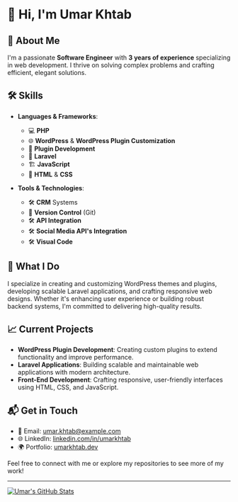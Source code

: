 # 👋 Hi, I'm Umar Khtab

## 🚀 About Me

I'm a passionate **Software Engineer** with **3 years of experience** specializing in web development. I thrive on solving complex problems and crafting efficient, elegant solutions.

## 🛠️ Skills

- **Languages & Frameworks**:
  - 💻 **PHP** 
  - 🌐 **WordPress** & **WordPress Plugin Customization** 
  - 🔨 **Plugin Development** 
  - 🧩 **Laravel** 
  - 🏗️ **JavaScript** 
  - 🎨 **HTML** & **CSS**
  
- **Tools & Technologies**:
  - 🛠️ **CRM** Systems
  - 🔧 **Version Control** (Git)
  - 🛠️ **API Integration**
  - 🛠️ **Social Media API's Integration**
  - 🛠️ **Visual Code**

## 🌟 What I Do

I specialize in creating and customizing WordPress themes and plugins, developing scalable Laravel applications, and crafting responsive web designs. Whether it's enhancing user experience or building robust backend systems, I'm committed to delivering high-quality results.

## 📈 Current Projects

- **WordPress Plugin Development**: Creating custom plugins to extend functionality and improve performance.
- **Laravel Applications**: Building scalable and maintainable web applications with modern architecture.
- **Front-End Development**: Crafting responsive, user-friendly interfaces using HTML, CSS, and JavaScript.

## 📬 Get in Touch

- 📧 Email: [umar.khtab@example.com](mailto:umarkhtab.te@gmail.com)
- 🌐 LinkedIn: [linkedin.com/in/umarkhtab](https://www.linkedin.com/in/rao-umar-a6b96317b)
- 🌍 Portfolio: [umarkhtab.dev](https://umarkhtab.dev)

Feel free to connect with me or explore my repositories to see more of my work!

---

[![Umar's GitHub Stats](https://github-readme-stats.vercel.app/api?username=umarkhtabte&show_icons=true&hide_title=true&count_private=true&include_all_commits=true&hide=prs&bg_color=0d1117&text_color=c9d1d9&title_color=58a6ff&icon_color=58a6ff)](https://github.com/umarkhtabte)

